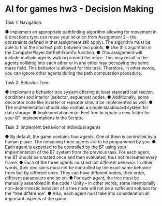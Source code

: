 # AI for games hw3 - Decision Making




Task 1: Navigation:

● Implement an appropriate pathfinding algorithm allowing for movement in 8 directions (you
can reuse your solution from Assignment 2 – the constraints defined in that assignment still
apply). The algorithm must be able to find the shortest path between two points.
● Use this algorithm in the ComputerPlayer.GetPathFromTo function.
● This assignment will include multiple agents walking around the maze. This may result in the
agents colliding into each other or in any other way occupying the same maze field. This
behavior is allowed for this task. Therefore, in other words, you can ignore other agents
during the path computation procedure.


Task 2: Behavior Tree:

● Implement a behavior tree system offering at least standard leaf (action, condition) and
interior (selector, sequence) nodes.
● Additionally, some decorator node like inverter or repeater should be implemented as well.
● The implementation should also contain a simple blackboard system for data storage.
● Implementation note: Feel free to create a new folder for your BT implementations in the
Scripts.


Task 3: Implement behavior of individual agents

● By default, the game contains four agents. One of them is controlled by a human player. The
remaining three agents are to be programmed by you.
● Each agent is expected to be controlled by the BT using your implementation of the BT
system from the previous task. For each agent, the BT should be created once and then
evaluated, thus not recreated every frame.
● Each of the three agents must exhibit different behavior. In other words, their decisions must
not be controlled by the exact same behavior trees but by different ones. They can have
different nodes, their order, different parameters and so on.
● For each agent, the tree must be manually assembled in the code / Unity – in other words,
some intentionally non-deterministic behavior of a tree node will not be a sufficient solution
for the “tree difference”.
● Also, each agent must take into consideration all important aspects of the game.
